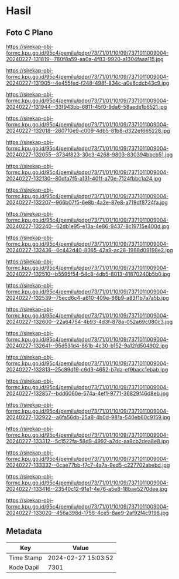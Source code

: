 # Hasil

## Foto C Plano

https://sirekap-obj-formc.kpu.go.id/95c4/pemilu/pdpr/73/71/01/10/09/7371011009004-20240227-131819--780f8a59-aa0a-4f83-9920-a1304faaa115.jpg

https://sirekap-obj-formc.kpu.go.id/95c4/pemilu/pdpr/73/71/01/10/09/7371011009004-20240227-131905--4e455fed-f248-498f-834c-a0e8cdcb43c9.jpg

https://sirekap-obj-formc.kpu.go.id/95c4/pemilu/pdpr/73/71/01/10/09/7371011009004-20240227-131944--33f943bb-6811-45f0-9da6-58aede1b6521.jpg

https://sirekap-obj-formc.kpu.go.id/95c4/pemilu/pdpr/73/71/01/10/09/7371011009004-20240227-132018--260710e9-c009-4db5-81b8-d322ef665228.jpg

https://sirekap-obj-formc.kpu.go.id/95c4/pemilu/pdpr/73/71/01/10/09/7371011009004-20240227-132055--3734f823-30c3-4268-9803-830394bbcb51.jpg

https://sirekap-obj-formc.kpu.go.id/95c4/pemilu/pdpr/73/71/01/10/09/7371011009004-20240227-132130--80dfa7f5-a131-401f-a70e-7124fbbc1a24.jpg

https://sirekap-obj-formc.kpu.go.id/95c4/pemilu/pdpr/73/71/01/10/09/7371011009004-20240227-132207--966b07f5-6e8b-4a2e-87e8-a719df8724fa.jpg

https://sirekap-obj-formc.kpu.go.id/95c4/pemilu/pdpr/73/71/01/10/09/7371011009004-20240227-132240--62db1e95-e13a-4e86-9437-8c19715e400d.jpg

https://sirekap-obj-formc.kpu.go.id/95c4/pemilu/pdpr/73/71/01/10/09/7371011009004-20240227-132436--0c442d40-8365-42a9-ac28-1988d09198e2.jpg

https://sirekap-obj-formc.kpu.go.id/95c4/pemilu/pdpr/73/71/01/10/09/7371011009004-20240227-132510--b5595f54-54c8-4db5-8013-41870240b5b0.jpg

https://sirekap-obj-formc.kpu.go.id/95c4/pemilu/pdpr/73/71/01/10/09/7371011009004-20240227-132539--75ecd6c4-a610-409e-86b9-a83f1b7a7a5b.jpg

https://sirekap-obj-formc.kpu.go.id/95c4/pemilu/pdpr/73/71/01/10/09/7371011009004-20240227-132600--22a64754-4b93-4d3f-878a-052a69c080c3.jpg

https://sirekap-obj-formc.kpu.go.id/95c4/pemilu/pdpr/73/71/01/10/09/7371011009004-20240227-132641--95d531d4-861b-4c30-b152-9a12fd504902.jpg

https://sirekap-obj-formc.kpu.go.id/95c4/pemilu/pdpr/73/71/01/10/09/7371011009004-20240227-132813--25c89d19-c6d3-4652-b7da-ef9bacc1ebab.jpg

https://sirekap-obj-formc.kpu.go.id/95c4/pemilu/pdpr/73/71/01/10/09/7371011009004-20240227-132857--bdd6060e-574a-4ef1-9771-36829f46d8eb.jpg

https://sirekap-obj-formc.kpu.go.id/95c4/pemilu/pdpr/73/71/01/10/09/7371011009004-20240227-132922--a6fa56db-25a8-4b0d-981a-540eb60c9159.jpg

https://sirekap-obj-formc.kpu.go.id/95c4/pemilu/pdpr/73/71/01/10/09/7371011009004-20240227-133312--5c1522fa-58d9-4992-a2dc-aa8cb2dea8e8.jpg

https://sirekap-obj-formc.kpu.go.id/95c4/pemilu/pdpr/73/71/01/10/09/7371011009004-20240227-133332--0cae77bb-f7c7-4a7a-9ed5-c227702abebd.jpg

https://sirekap-obj-formc.kpu.go.id/95c4/pemilu/pdpr/73/71/01/10/09/7371011009004-20240227-133416--23540c12-91e1-4e76-a5e8-18bae5270dee.jpg

https://sirekap-obj-formc.kpu.go.id/95c4/pemilu/pdpr/73/71/01/10/09/7371011009004-20240227-133020--456a398d-1756-4ce5-8ae9-2af92f4c9198.jpg


## Metadata

| Key        | Value               |
| ---------- | ------------------- |
| Time Stamp | 2024-02-27 15:03:52 |
| Kode Dapil | 7301                |




